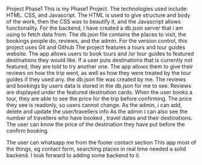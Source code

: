

Project Phase1
This is my Phase1 Project.
The technologies used include: HTML. CSS, and Javascript.
The HTML is used to give structure and body of the work, then the CSS was to beautify it, and the Javascript allows functionality.
For the backend, I have created a db.json server that i am using to fetch data from.
The db.json file contains the places to visit, the bookings people do, reviews, and the admin.
For the version control, this project uses Git and Github
The project features a tours and tour guides website.
The app allows users to book tours and /or tour guides to featured destinations they would like.
If a user puts destinations that is currently not featured, they are told to try another one. 
The app allows them to give their reviews on how the trip went, as well as how they were treated by the tour guides if they used any. 
the db.json file was created by me.
The reviews and bookings by users data is stored in the db.json for me to see. Reviews are displayed under the featured destination cards. 
When the user books a tour, they are able to see the price for the trip before confirming.
The price they see is readonly, so users cannot change.
As the admin, i can add, delete and update the user/travellers info
As the admin i can also see the number of travellers who have booked , travel dates and their destinations.
The user can know the price of the destination they have put before the confirm booking.

The user can whatsapp me from the footer contact section
This app most of the things, eg contact form, searching places in real time needed a solid backend. I look forward to adding some backend to it. 

